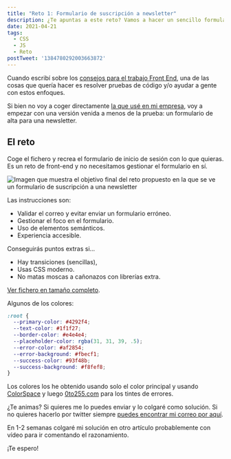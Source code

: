 ```yaml
---
title: "Reto 1: Formulario de suscripción a newsletter"
description: ¿Te apuntas a este reto? Vamos a hacer un sencillo formulario.
date: 2021-04-21
tags:
  - CSS
  - JS
  - Reto
postTweet: '1384780292003663872'
---
```


Cuando escribí sobre los [consejos para el trabajo Front End](/posts/consejos-para-aplicar-trabajo-front-end/), una de las cosas que quería hacer es resolver pruebas de código y/o ayudar a gente con estos enfoques.

Si bien no voy a coger directamente [la que usé en mi empresa](https://github.com/firstandthird/frontend-challenge), voy a empezar con una versión venida a menos de la prueba: un formulario de alta para una newsletter.

## El reto

Coge el fichero y recrea el formulario de inicio de sesión con lo que quieras. Es un reto de front-end y no necesitamos gestionar el formulario en sí.

![Imagen que muestra el objetivo final del reto propuesto en la que se ve un formulario de suscripción a una newsletter](/img/posts/reto-1-fuente.jpg "El reto")

Las instrucciones son:

* Validar el correo y evitar enviar un formulario erróneo.
* Gestionar el foco en el formulario.
* Uso de elementos semánticos.
* Experiencia accesible.

Conseguirás puntos extras si...

* Hay transiciones (sencillas),
* Usas CSS moderno.
* No matas moscas a cañonazos con librerías extra.

[Ver fichero en tamaño completo](/img/posts/reto-1-fuente.jpg).

Algunos de los colores:

```css
:root {
  --primary-color: #4292f4;
  --text-color: #1f1f27;
  --border-color: #e4e4e4;
  --placeholder-color: rgba(31, 31, 39, .5);
  --error-color: #af2854;
  --error-background: #fbecf1;
  --success-color: #93f48b;
  --success-background: #f8fef8;
}
```

Los colores los he obtenido usando solo el color principal y usando [ColorSpace](https://mycolor.space/?hex=%234292F4&sub=1) y luego [0to255.com](https://www.0to255.com/) para los tintes de errores.

¿Te animas? Si quieres me lo puedes enviar y lo colgaré como solución. Si no quieres hacerlo por twitter siempre [puedes encontrar mi correo por aquí](https://antonio.laguna.es/sobre-mi/).

En 1-2 semanas colgaré mi solución en otro artículo probablemente con vídeo para ir comentando el razonamiento.

¡Te espero!
